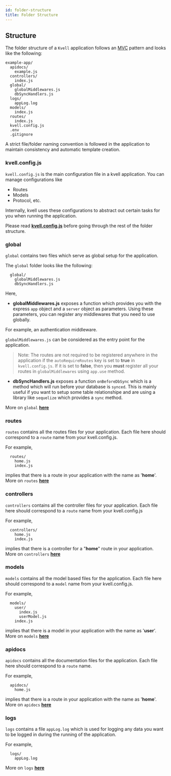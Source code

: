 ```yaml
---
id: folder-structure
title: Folder Structure
---
```


## Structure
The folder structure of a `Kvell` application follows an [MVC](https://en.wikipedia.org/wiki/Model%E2%80%93view%E2%80%93controller) pattern and looks like the following:

    example-app/
      apidocs/
        example.js
      controllers/
        index.js
      global/
        globalMiddlewares.js
        dbSyncHandlers.js
      logs/
        appLog.log
      models/
        index.js
      routes/
        index.js
      kvell.config.js
      .env
      .gitignore

A strict file/folder naming convention is followed in the application to maintain consistency and automatic template creation.

### kvell.config.js
`kvell.config.js` is the main configuration file in a kvell application. You can manage configurations like

- Routes
- Models
- Protocol, etc.

Internally, kvell uses these configurations to abstract out certain tasks for you when running the application.

Please read [**kvell.config.js**](getting-started/kvell-config-js.md) before going through the rest of the folder structure.

### global
`global` contains two files which serve as global setup for the application.
 
The `global` folder looks like the following:
```
  global/
    globalMiddlewares.js
    dbSyncHandlers.js
```

Here,

- **globalMiddlewares.js** exposes a function which provides you with the express `app` object and a `server` object as parameters.
Using these parameters, you can register any middlewares that you need to use globally.

For example, an authentication middleware.

`globalMiddlewares.js` can be considered as the entry point for the application.

> Note: The routes are not required to be registered anywhere in the application if the `autoRequireRoutes` key is set to **true** in `kvell.config.js`. If it is set to **false**, then you **must** register all your routes in `globalMiddlewares` using `app.use` method.

- **dbSyncHandlers.js** exposes a function `onBeforeDbSync` which is a method which will run before your database is `synced`.
This is mainly useful if you want to setup some table relationshipe and are using a library like `sequelize` which provides a `sync` method.

More on `global` [**here**](global.md)

### routes
`routes` contains all the routes files for your application. Each file here should correspond to a `route` name from your kvell.config.js. 

For example,

```
  routes/
    home.js
    index.js
```

implies that there is a route in your application with the name as '**home**'.\
More on `routes` [**here**](routes-and-controllers.md)

### controllers
`controllers` contains all the controller files for your application. Each file here should correspond to a `route` name from your kvell.config.js 

For example,

```
  controllers/
    home.js
    index.js
```

implies that there is a controller for a "**home**" route in your application.\
More on `controllers` [**here**](routes-and-controllers.md)

### models
`models` contains all the model based files for the application. Each file here should correspond to a `model` name from your kvell.config.js. 

For example,

```
  models/
    user/
      index.js
      userModel.js
    index.js
```

implies that there is a model in your application with the name as '**user**'.\
More on `models` [**here**](models.md)

### apidocs

`apidocs` contains all the documentation files for the application. Each file here should correspond to a `route` name. 

For example,

```
  apidocs/
    home.js
```

implies that there is a route in your application with the name as '**home**'.\
More on `apidocs` [**here**](apidocs.md)


### logs
`logs` contains a file `appLog.log` which is used for logging any data you want to be logged in during the running of the application. 

For example,

```
  logs/
    appLog.log
```

More on `logs` [**here**](logging.md)

